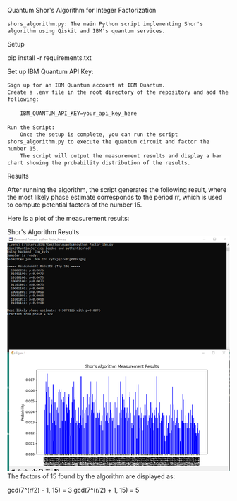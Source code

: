 
Quantum Shor's Algorithm for Integer Factorization

    shors_algorithm.py: The main Python script implementing Shor's algorithm using Qiskit and IBM's quantum services.

Setup

pip install -r requirements.txt

Set up IBM Quantum API Key:

    Sign up for an IBM Quantum account at IBM Quantum.
    Create a .env file in the root directory of the repository and add the following:

        IBM_QUANTUM_API_KEY=your_api_key_here

    Run the Script:
        Once the setup is complete, you can run the script shors_algorithm.py to execute the quantum circuit and factor the number 15.
        The script will output the measurement results and display a bar chart showing the probability distribution of the results.

Results

After running the algorithm, the script generates the following result, where the most likely phase estimate corresponds to the period rr, which is used to compute potential factors of the number 15.

Here is a plot of the measurement results:

Shor's Algorithm Results
![](shorsalgorithmresults.png)
The factors of 15 found by the algorithm are displayed as:

  gcd(7^(r/2) - 1, 15) = 3
  gcd(7^(r/2) + 1, 15) = 5
